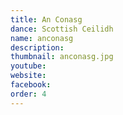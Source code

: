 ```yaml
---
title: An Conasg
dance: Scottish Ceilidh
name: anconasg
description:
thumbnail: anconasg.jpg
youtube: 
website: 
facebook: 
order: 4
---
```

